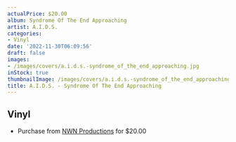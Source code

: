 ```yaml
---
actualPrice: $20.00
album: Syndrome Of The End Approaching
artist: A.I.D.S.
categories:
- Vinyl
date: '2022-11-30T06:09:56'
draft: false
images:
- /images/covers/a.i.d.s.-syndrome_of_the_end_approaching.jpg
inStock: true
thumbnailImage: /images/covers/a.i.d.s.-syndrome_of_the_end_approaching-thumb.jpg
title: A.I.D.S. - Syndrome Of The End Approaching
---
```


## Vinyl
* Purchase from [NWN Productions](http://shop.nwnprod.com/index.php?route=product/product&path=75&product_id=26710&sort=pd.name&order=ASC) for $20.00
